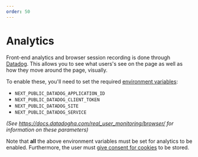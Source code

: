 ```yaml
---
order: 50
---
```


# Analytics

Front-end analytics and browser session recording is done through [Datadog](https://datadoghq.eu/). This allows you to see what users's see on the page as well as how they move around the page, visually. 

To enable these, you'll need to set the required [environment variables](../environment-variables.md):

* `NEXT_PUBLIC_DATADOG_APPLICATION_ID`
* `NEXT_PUBLIC_DATADOG_CLIENT_TOKEN`
* `NEXT_PUBLIC_DATADOG_SITE`
* `NEXT_PUBLIC_DATADOG_SERVICE`

_(See https://docs.datadoghq.com/real_user_monitoring/browser/ for information on these parameters)_

Note that **all** the above environment variables must be set for analytics to be enabled. Furthermore, the user must [give consent for cookies](./cookies.md) to be stored.


